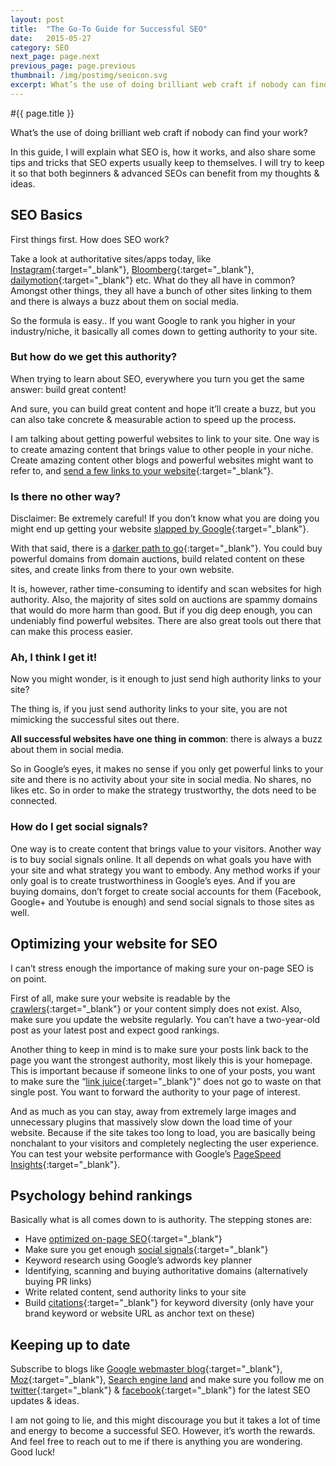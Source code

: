 ```yaml
---
layout: post
title:  "The Go-To Guide for Successful SEO"
date:   2015-05-27
category: SEO
next_page: page.next
previous_page: page.previous
thumbnail: /img/postimg/seoicon.svg
excerpt: What’s the use of doing brilliant web craft if nobody can find your work? In this guide, I will explain what SEO is, how it works, and also share some tips and tricks that SEO experts usually keep to themselves. I will try to keep it so that both beginners & advanced SEOs can benefit from my thoughts & ideas.
---
```

#{{ page.title }}

What’s the use of doing brilliant web craft if nobody can find your work?

In this guide, I will explain what SEO is, how it works, and also share some tips and tricks that SEO experts usually keep to themselves. I will try to keep it so that both beginners & advanced SEOs can benefit from my thoughts & ideas.

## SEO Basics

First things first. How does SEO work?

Take a look at authoritative sites/apps today, like [Instagram](http://instagram.com){:target="_blank"}, [Bloomberg](http://www.bloomberg.com/){:target="_blank"}, [dailymotion](http://www.dailymotion.com/){:target="_blank"} etc. What do they all have in common? Amongst other things, they all have a bunch of other sites linking to them and there is always a buzz about them on social media.

So the formula is easy.. If you want Google to rank you higher in your industry/niche, it basically all comes down to getting authority to your site.

### But how do we get this authority?

When trying to learn about SEO, everywhere you turn you get the same answer: build great content!

And sure, you can build great content and hope it’ll create a buzz, but you can also take concrete & measurable action to speed up the process.

I am talking about getting powerful websites to link to your site. One way is to create amazing content that brings value to other people in your niche. Create amazing content other blogs and powerful websites might want to refer to, and [send a few links to your website](https://moz.com/blog/the-10-golden-rules-to-attracting-authority-links){:target="_blank"}.

### Is there no other way?

Disclaimer: Be extremely careful! If you don’t know what you are doing you might end up getting your website [slapped by Google](http://www.wordtracker.com/academy/learn-seo/technical-guides/panda-slapped-quality-sites){:target="_blank"}.

With that said, there is a [darker path to go](http://source-wave.com/how-to-build-a-blog-networ/){:target="_blank"}. You could buy powerful domains from domain auctions, build related content on these sites, and create links from there to your own website.

It is, however, rather time-consuming to identify and scan websites for high authority. Also, the majority of sites sold on auctions are spammy domains that would do more harm than good. But if you dig deep enough, you can undeniably find powerful websites. There are also great tools out there that can make this process easier.

### Ah, I think I get it!

Now you might wonder, is it enough to just send high authority links to your site?

The thing is, if you just send authority links to your site, you are not mimicking the successful sites out there.

**All successful websites have one thing in common**: there is always a buzz about them in social media.

So in Google’s eyes, it makes no sense if you only get powerful links to your site and there is no activity about your site in social media. No shares, no likes etc. So in order to make the strategy trustworthy, the dots need to be connected.

### How do I get social signals?

One way is to create content that brings value to your visitors. Another way is to buy social signals online. It all depends on what goals you have with your site and what strategy you want to embody. Any method works if your only goal is to create trustworthiness in Google’s eyes. And if you are buying domains, don’t forget to create social accounts for them (Facebook, Google+ and Youtube is enough) and send social signals to those sites as well.

## Optimizing your website for SEO

I can’t stress enough the importance of making sure your on-page SEO is on point.

First of all, make sure your website is readable by the [crawlers](http://en.wikipedia.org/wiki/Web_crawler){:target="_blank"} or your content simply does not exist. Also, make sure you update the website regularly. You can’t have a two-year-old post as your latest post and expect good rankings.

Another thing to keep in mind is to make sure your posts link back to the page you want the strongest authority, most likely this is your homepage. This is important because if someone links to one of your posts, you want to make sure the “[link juice](http://blog.woorank.com/2013/05/the-flow-of-link-juice/){:target="_blank"}” does not go to waste on that single post. You want to forward the authority to your page of interest.

And as much as you can stay, away from extremely large images and unnecessary plugins that massively slow down the load time of your website. Because if the site takes too long to load, you are basically being nonchalant to your visitors and completely neglecting the user experience. You can test your website performance with Google’s [PageSpeed Insights](https://developers.google.com/speed/pagespeed/insights/){:target="_blank"}.

## Psychology behind rankings

Basically what is all comes down to is authority. The stepping stones are:  
- Have [optimized on-page SEO](https://moz.com/learn/seo/on-page-factors){:target="_blank"}  
- Make sure you get enough [social signals](http://searchengineland.com/guide/seo/social-media-ranking-search-results){:target="_blank"}  
- Keyword research using Google’s adwords key planner  
- Identifying, scanning and buying authoritative domains (alternatively buying PR links)  
- Write related content, send authority links to your site  
- Build [citations](http://www.forbes.com/sites/joshsteimle/2013/11/07/simple-seo-tip-for-small-businesses-local-citations/){:target="_blank"} for keyword diversity (only have your brand keyword or website URL as anchor text on these)

## Keeping up to date

Subscribe to blogs like [Google webmaster blog](http://googlewebmastercentral.blogspot.com/){:target="_blank"}, [Moz](https://moz.com/){:target="_blank"}, [Search engine land](http://searchengineland.com/) and make sure you follow me on [twitter](https://twitter.com/danneniko){:target="_blank"} & [facebook](https://www.facebook.com/danielnikolovskicom){:target="_blank"} for the latest SEO updates & ideas.

I am not going to lie, and this might discourage you but it takes a lot of time and energy to become a successful SEO. However, it’s worth the rewards. And feel free to reach out to me if there is anything you are wondering. Good luck!